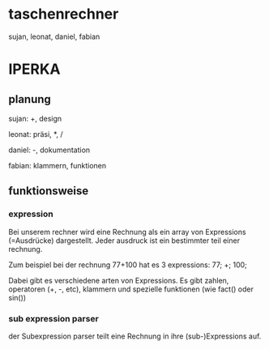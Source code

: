 # taschenrechner
sujan, leonat, daniel, fabian

# IPERKA

## planung
sujan: +, design

leonat: präsi, *, /

daniel: -, dokumentation

fabian: klammern, funktionen


## funktionsweise

### expression
Bei unserem rechner wird eine Rechnung als ein array von Expressions (=Ausdrücke) dargestellt.
Jeder ausdruck ist ein bestimmter teil einer rechnung. 

Zum beispiel bei der rechnung 77+100 hat es 3 expressions: 77; +; 100;

Dabei gibt es verschiedene arten von Expressions. Es gibt zahlen, operatoren (+, -, etc), klammern und
spezielle funktionen (wie fact() oder sin())

### sub expression parser
der Subexpression parser teilt eine Rechnung in ihre (sub-)Expressions auf.

###